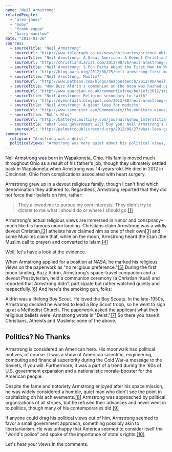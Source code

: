 ```yaml
---
name: "Neil Armstrong"
relatedPeople:
  - "alex-jones"
  - "moby"
  - "frank-zappa"
  - "barry-manilow"
date: "2013-01-26"
sources:
  - sourceTitle: "Neil Armstrong"
    sourceUrl: "http://www.telegraph.co.uk/news/obituaries/science-obituaries/9499820/Neil-Armstrong.html"
  - sourceTitle: "Neil Armstrong: A Great American, A Devout Christian"
    sourceUrl: "http://christiandiarist.com/2012/08/26/neil-armstrong-a-great-american-a-devout-christian/"
  - sourceTitle: "Neil Armstrong: 5 Fun Facts About the First Man to Walk On The Moon"
    sourceUrl: "http://blog.aarp.org/2012/08/25/neil-armstrong-first-man-moon-apollo-11/"
  - sourceTitle: "Neil Armstrong, Muslim?"
    sourceUrl: "http://www.patheos.com/blogs/deaconsbench/2012/08/neil-armstrong-muslim/"
  - sourceTitle: "How Buzz Aldrin's communion on the moon was hushed up"
    sourceUrl: "http://www.guardian.co.uk/commentisfree/belief/2012/sep/13/buzz-aldrin-communion-moon"
  - sourceTitle: "Neil Armstrong: Religion secondary to faith"
    sourceUrl: "http://eyeonfaith.blogspot.com/2012/08/neil-armstrong-religion-secondary-to.html"
  - sourceTitle: "Neil Armstrong: A giant leap for modesty"
    sourceUrl: "http://www.csmonitor.com/Commentary/the-monitors-view/2012/0827/Neil-Armstrong-A-giant-leap-for-modesty"
  - sourceTitle: "Bob's Blog"
    sourceUrl: "http://batterys.multiply.com/journal?&show_interstitial=1&u=%2Fjournal"
  - sourceTitle: "What less government will buy you: Neil Armstrong's eyebrow-raising appearance at the GOP convention"
    sourceUrl: "http://palmettopublicrecord.org/2012/08/27/what-less-government-will-buy-you-neil-armstrongs-eyebrow-raising-appearance-at-the-gop-convention/"
summaries:
  religion: "Armstrong was a deist."
  politicalViews: "Armstrong was very quiet about his political views, though he might have been closest to a libertarian."
---
```


Neil Armstrong was born in Wapakoneta, Ohio. His family moved much throughout Ohio as a result of his father's job, though they ultimately settled back in Wapakoneta when Armstrong was 14-years-old. He died in 2012 in Cincinnati, Ohio from complications associated with heart surgery.

Armstrong grew up in a devout religious family, though I can't find which denomination they adhered to. Regardless, Armstrong reported that they did not force their beliefs on him, rather:

>They allowed me to pursue my own interests. They didn't try to dictate to me what I should do or where I should go.<a class="source-citation" href="#http%3A%2F%2Fwww.telegraph.co.uk%2Fnews%2Fobituaries%2Fscience-obituaries%2F9499820%2FNeil-Armstrong.html" title="Neil Armstrong">[1]</a>

Armstrong's actual religious views are immersed in rumor and conspiracy–much like his famous moon landing. Christians claim Armstrong was a wildly devout Christian,<a class="source-citation" href="#http%3A%2F%2Fchristiandiarist.com%2F2012%2F08%2F26%2Fneil-armstrong-a-great-american-a-devout-christian%2F" title="Neil Armstrong: A Great American, A Devout Christian">[2]</a> atheists have claimed him as one of their own<a class="source-citation" href="#http%3A%2F%2Fblog.aarp.org%2F2012%2F08%2F25%2Fneil-armstrong-first-man-moon-apollo-11%2F" title="Neil Armstrong: 5 Fun Facts About the First Man to Walk On The Moon">[3]</a> and some Muslims claim that, while on the moon, Armstrong heard the Ezan (the Muslim call to prayer) and converted to Islam.<a class="source-citation" href="#http%3A%2F%2Fwww.patheos.com%2Fblogs%2Fdeaconsbench%2F2012%2F08%2Fneil-armstrong-muslim%2F" title="Neil Armstrong, Muslim?">[4]</a>

Well, let's have a look at the evidence.

When Armstrong applied for a position at NASA, he marked his religious views on the paperwork as "no religious preference."<a class="source-citation" href="#http%3A%2F%2Fblog.aarp.org%2F2012%2F08%2F25%2Fneil-armstrong-first-man-moon-apollo-11%2F" title="Neil Armstrong: 5 Fun Facts About the First Man to Walk On The Moon">[5]</a> During the first moon landing, Buzz Aldrin, Armstrong's space-travel companion and a devout Presbyterian, held a communion ceremony (a Christian ritual) and reported that Armstrong didn't participate but rather watched quietly and respectfully.<a class="source-citation" href="#http%3A%2F%2Fwww.guardian.co.uk%2Fcommentisfree%2Fbelief%2F2012%2Fsep%2F13%2Fbuzz-aldrin-communion-moon" title="How Buzz Aldrin&apos;s communion on the moon was hushed up">[6]</a> And here's the smoking gun, folks:

Aldrin was a lifelong Boy Scout. He loved the Boy Scouts. In the late-1950s, Armstrong decided he wanted to lead a Boy Scout troop, so he went to sign up at a Methodist Church. The paperwork asked the applicant what their religious beliefs were, Armstrong wrote in "Deist."<a class="source-citation" href="#http%3A%2F%2Feyeonfaith.blogspot.com%2F2012%2F08%2Fneil-armstrong-religion-secondary-to.html" title="Neil Armstrong: Religion secondary to faith">[7]</a> So there you have it Christians, Atheists and Muslims: none of the above.


## Politics? No Thanks

Armstrong is considered an American hero. His moonwalk had political motives, of course. It was a show of American scientific, engineering, computing and financial superiority during the Cold War–a message to the Soviets, if you will. Furthermore, it was a part of a trend during the '60s of U.S. government expansion and a nationalistic morale-booster for the American people.

Despite the fame and notoriety Armstrong enjoyed after his space mission, he was widely considered a humble, quiet man who didn't see the point in capitalizing on his achievements.<a class="source-citation" href="#http%3A%2F%2Fwww.csmonitor.com%2FCommentary%2Fthe-monitors-view%2F2012%2F0827%2FNeil-Armstrong-A-giant-leap-for-modesty" title="Neil Armstrong: A giant leap for modesty">[8]</a> Armstrong was approached by political organizations of all stripes, but he refused their advances and never went in to politics, though many of his contemporaries did.<a class="source-citation" href="#http%3A%2F%2Fbatterys.multiply.com%2Fjournal%3F%26show_interstitial%3D1%26u%3D%252Fjournal" title="Bob&apos;s Blog">[9]</a>

If anyone could drag his political views out of him, Armstrong seemed to favor a small government approach, something possibly akin to libertarianism. He was unhappy that America seemed to consider itself the "world's police" and spoke of the importance of state's rights.<a class="source-citation" href="#http%3A%2F%2Fpalmettopublicrecord.org%2F2012%2F08%2F27%2Fwhat-less-government-will-buy-you-neil-armstrongs-eyebrow-raising-appearance-at-the-gop-convention%2F" title="What less government will buy you: Neil Armstrong&apos;s eyebrow-raising appearance at the GOP convention">[10]</a>

Let's hear your views in the comments.